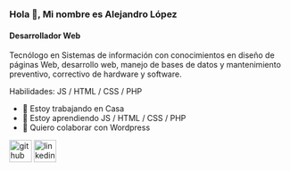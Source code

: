 ### Hola 👋, Mi nombre es Alejandro López
#### Desarrollador Web
Tecnólogo en Sistemas de información con conocimientos en diseño de páginas Web, desarrollo web, manejo de bases de datos y mantenimiento preventivo, correctivo de hardware y software.

Habilidades: JS / HTML / CSS / PHP

- 🔭 Estoy trabajando en Casa 
- 🌱 Estoy aprendiendo JS / HTML / CSS / PHP 
- 👯 Quiero colaborar con Wordpress 


[<img src='https://cdn.jsdelivr.net/npm/simple-icons@3.0.1/icons/github.svg' alt='github' height='40'>](https://github.com/alejo170)  [<img src='https://cdn.jsdelivr.net/npm/simple-icons@3.0.1/icons/linkedin.svg' alt='linkedin' height='40'>](https://www.linkedin.com/in/alejandro-lopez-pineda//) 
